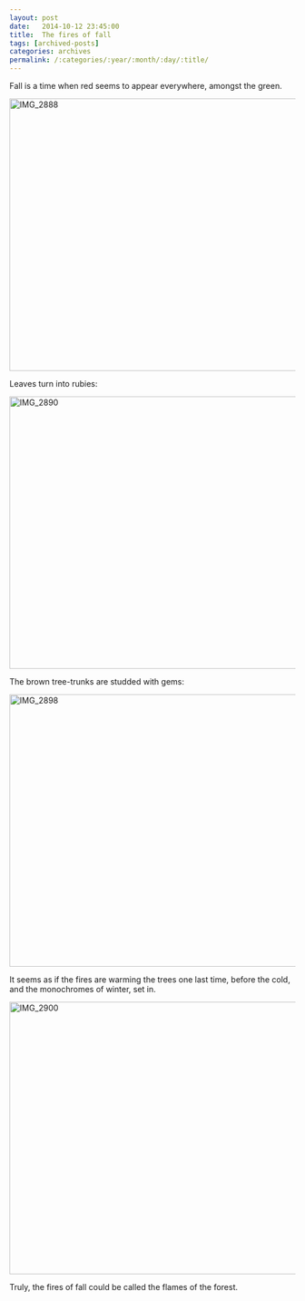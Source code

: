 ```yaml
---
layout: post
date:	2014-10-12 23:45:00
title:  The fires of fall
tags: [archived-posts]
categories: archives
permalink: /:categories/:year/:month/:day/:title/
---
```

Fall is a time when red seems to appear everywhere, amongst the green.

<a href="https://www.flickr.com/photos/86494503@N00/15516573452" title="IMG_2888 by mohandep, on Flickr"><img src="https://farm3.staticflickr.com/2948/15516573452_2080556161_z.jpg" width="640" height="480" alt="IMG_2888"></a>

Leaves turn into rubies:

<a href="https://www.flickr.com/photos/86494503@N00/15330379597" title="IMG_2890 by mohandep, on Flickr"><img src="https://farm4.staticflickr.com/3956/15330379597_0f65d6dc45_z.jpg" width="640" height="480" alt="IMG_2890"></a>

The brown tree-trunks are studded with gems:

<a href="https://www.flickr.com/photos/86494503@N00/15330063499" title="IMG_2898 by mohandep, on Flickr"><img src="https://farm3.staticflickr.com/2950/15330063499_5c5401f87a_z.jpg" width="640" height="480" alt="IMG_2898"></a>

It seems as if the fires are warming the trees one last time, before the cold, and the monochromes of winter, set in.

<a href="https://www.flickr.com/photos/86494503@N00/15516975995" title="IMG_2900 by mohandep, on Flickr"><img src="https://farm4.staticflickr.com/3935/15516975995_f38fd98d3c_z.jpg" width="640" height="480" alt="IMG_2900"></a>

Truly, the fires of fall could be called the flames of the forest.
